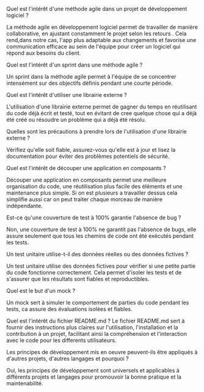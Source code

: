 Quel est l'intérêt d'une méthode agile dans un projet de développement logiciel ?

La méthode agile en développement logiciel permet de travailler de manière collaborative, en ajustant constamment le projet selon les retours . Cela rend,dans notre cas, l'app plus adaptable aux changements et favorise une communication efficace au sein de l'équipe pour créer un logiciel qui répond aux besoins du client.

Quel est l'intérêt d'un sprint dans une méthode agile ?

Un sprint dans la méthode agile permet à l'équipe de se concentrer intensément sur des objectifs définis pendant une courte période.

Quel est l'intérêt d'utiliser une librairie externe ?

L'utilisation d'une librairie externe permet de gagner du temps en réutilisant du code déjà écrit et testé, tout en évitant de cree quelque chose qui a déjà été créé ou résoudre un problème qui a déjà été résolu.

Quelles sont les précautions à prendre lors de l'utilisation d'une librairie externe ?

Vérifiez qu'elle soit fiable, assurez-vous qu'elle est à jour et lisez la documentation pour éviter des problèmes potentiels de sécurité.


Quel est l'intérêt de découper une application en composants ?

Découper une application en composants permet une meilleure organisation du code, une réutilisation plus facile des éléments et une maintenance plus simple. Si on est plusieurs a travailler dessus cela simplifie aussi car on peut traiter chaque morceau de manière indépendante.

Est-ce qu'une couverture de test à 100% garantie l'absence de bug ?

Non, une couverture de test à 100% ne garantit pas l'absence de bugs, elle assure seulement que tous les chemins de code ont été exécutés pendant les tests.

Un test unitaire utilise-t-il des données réelles ou des données fictives ?

Un test unitaire utilise des données fictives pour vérifier si une petite partie du code fonctionne correctement. Cela permet d'isoler les tests et de s'assurer que les résultats sont fiables et reproductibles.

Quel est le but d'un mock ?

Un mock sert à simuler le comportement de parties du code pendant les tests, ca assure des évaluations isolées et fiables.

Quel est l'intérêt du fichier README.md ?
Le fichier README.md sert à fournir des instructions plus claires sur l'utilisation, l'installation et la contribution à un projet, facilitant ainsi la compréhension et l'interaction avec le code pour les differents utilisateurs.

Les principes de développement mis en oeuvre peuvent-ils être appliqués à d'autres projets, d'autres langages et pourquoi ?

Oui, les principes de développement sont universels et applicables à différents projets et langages pour promouvoir la bonne pratique et la maintenabilité.